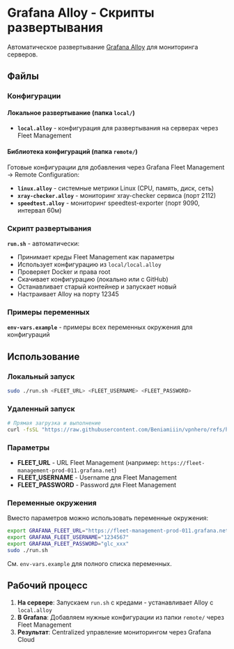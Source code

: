 # Grafana Alloy - Скрипты развертывания

Автоматическое развертывание [Grafana Alloy](https://grafana.com/docs/alloy/) для мониторинга серверов.

## Файлы

### Конфигурации

#### Локальное развертывание (папка `local/`)
- **`local.alloy`** - конфигурация для развертывания на серверах через Fleet Management

#### Библиотека конфигураций (папка `remote/`)
Готовые конфигурации для добавления через Grafana Fleet Management → Remote Configuration:
- **`linux.alloy`** - системные метрики Linux (CPU, память, диск, сеть)
- **`xray-checker.alloy`** - мониторинг xray-checker сервиса (порт 2112)
- **`speedtest.alloy`** - мониторинг speedtest-exporter (порт 9090, интервал 60м)

### Скрипт развертывания
**`run.sh`** - автоматически:
- Принимает креды Fleet Management как параметры
- Использует конфигурацию из `local/local.alloy`
- Проверяет Docker и права root
- Скачивает конфигурацию (локально или с GitHub)
- Останавливает старый контейнер и запускает новый
- Настраивает Alloy на порту 12345

### Примеры переменных
**`env-vars.example`** - примеры всех переменных окружения для конфигураций

## Использование

### Локальный запуск
```bash
sudo ./run.sh <FLEET_URL> <FLEET_USERNAME> <FLEET_PASSWORD>
```

### Удаленный запуск
```bash
# Прямая загрузка и выполнение
curl -fsSL "https://raw.githubusercontent.com/Beniamiiin/vpnhero/refs/heads/master/grafana-alloy/run.sh?$(date +%s)" | sudo bash -s <FLEET_URL> <FLEET_USERNAME> <FLEET_PASSWORD>
```

### Параметры
- **FLEET_URL** - URL Fleet Management (например: `https://fleet-management-prod-011.grafana.net`)
- **FLEET_USERNAME** - Username для Fleet Management
- **FLEET_PASSWORD** - Password для Fleet Management

### Переменные окружения
Вместо параметров можно использовать переменные окружения:
```bash
export GRAFANA_FLEET_URL="https://fleet-management-prod-011.grafana.net"
export GRAFANA_FLEET_USERNAME="1234567"
export GRAFANA_FLEET_PASSWORD="glc_xxx"
sudo ./run.sh
```

См. `env-vars.example` для полного списка переменных.

## Рабочий процесс

1. **На сервере**: Запускаем `run.sh` с кредами - устанавливает Alloy с `local.alloy`
2. **В Grafana**: Добавляем нужные конфигурации из папки `remote/` через Fleet Management
3. **Результат**: Centralized управление мониторингом через Grafana Cloud
